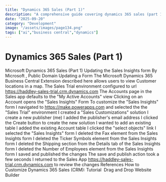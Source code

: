 ```yaml
---
title: "Dynamics 365 Sales (Part 1)"
description: "A comprehensive guide covering dynamics 365 sales (part 1)"
date: "2025-09-20"
category: "Development"
image: "/assets/images/page134.png"
tags: ["ai","business central","dynamics"]
---
```


# Dynamics 365 Sales (Part 1)

Microsoft Dynamics 365 Sales (Part 1) Updating the Sales Insights form By Microsoft , Public Domain Updating a Form The Microsoft Dynamics 365 Business Central Extension described here allows users to view Customer locations in a map. The Sales Trial environment configured to url https://haddley-sales-trial.crm.dynamics.com The Accounts page in the Sales app defaults to the "My Active Accounts" view Clicking on an Account opens the "Sales Insights" Form To customize the "Sales Insights" form I navigated to https://make.powerapps.com and selected the the "Sales Trial" environment I created a "Sales Customizations" solution I create a new publisher (me) I added the publisher's email address I clicked the Create button to create the new solution I wanted to add an existing table I added the existing Account table I clicked the "select objects" link I selected the "Sales Insights" form I deleted the Fax element from the Sales Insights form I deleted the Ticker Symbols element from the Sales Insights form I deleted the Shipping section from the Details tab of the Sales Insights form I deleted the Number of Employees element from the Sales Insights form I saved and published the changes The save and publish action took a few seconds I returned to the Sales App https://haddley-sales-trial.crm.dynamics.com to review the changes References How to Customize Dynamics 365 Sales (CRM): Tutorial &#8204; Drag and Drop Website Builder

